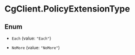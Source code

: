 # CgClient.PolicyExtensionType

## Enum


* `Each` (value: `"Each"`)

* `NoMore` (value: `"NoMore"`)


